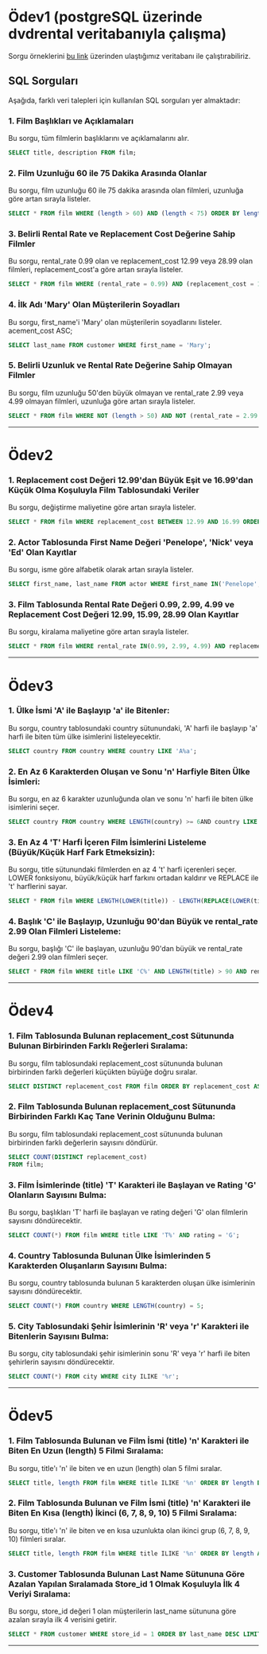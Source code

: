 # Ödev1 (postgreSQL üzerinde dvdrental veritabanıyla çalışma) 
Sorgu örneklerini [bu link](https://neon.tech/postgresql/postgresql-getting-started/postgresql-sample-database) üzerinden ulaştığımız veritabanı ile çalıştırabiliriz.

## SQL Sorguları

Aşağıda, farklı veri talepleri için kullanılan SQL sorguları yer almaktadır:

### 1. Film Başlıkları ve Açıklamaları
Bu sorgu, tüm filmlerin başlıklarını ve açıklamalarını alır.
 ```sql 
 SELECT title, description FROM film; 
 ```

### 2. Film Uzunluğu 60 ile 75 Dakika Arasında Olanlar
Bu sorgu, film uzunluğu 60 ile 75 dakika arasında olan filmleri, uzunluğa göre artan sırayla listeler.
 ```sql 
 SELECT * FROM film WHERE (length > 60) AND (length < 75) ORDER BY length ASC;
 ```

### 3. Belirli Rental Rate ve Replacement Cost Değerine Sahip Filmler
Bu sorgu, rental_rate 0.99 olan ve replacement_cost 12.99 veya 28.99 olan filmleri, replacement_cost'a göre artan sırayla listeler.
```sql
SELECT * FROM film WHERE (rental_rate = 0.99) AND (replacement_cost = 12.99) OR (replacement_cost = 28.99) ORDER BY replacement_cost ASC;
```

### 4. İlk Adı 'Mary' Olan Müşterilerin Soyadları
Bu sorgu, first_name'i 'Mary' olan müşterilerin soyadlarını listeler.
acement_cost ASC;
```sql
SELECT last_name FROM customer WHERE first_name = 'Mary';
```

### 5. Belirli Uzunluk ve Rental Rate Değerine Sahip Olmayan Filmler
Bu sorgu, film uzunluğu 50'den büyük olmayan ve rental_rate 2.99 veya 4.99 olmayan filmleri, uzunluğa göre artan sırayla listeler.
```sql
SELECT * FROM film WHERE NOT (length > 50) AND NOT (rental_rate = 2.99 OR rental_rate = 4.99) ORDER BY length ASC;
```

***
# Ödev2

### 1. Replacement cost Değeri 12.99'dan Büyük Eşit ve 16.99'dan Küçük Olma Koşuluyla Film Tablosundaki Veriler
Bu sorgu, değiştirme maliyetine göre artan sırayla listeler.
```sql
SELECT * FROM film WHERE replacement_cost BETWEEN 12.99 AND 16.99 ORDER BY replacement_cost ASC;
```

### 2. Actor Tablosunda First Name Değeri 'Penelope', 'Nick' veya 'Ed' Olan Kayıtlar
Bu sorgu, isme göre alfabetik olarak artan sırayla listeler.
```sql
SELECT first_name, last_name FROM actor WHERE first_name IN('Penelope', 'Nick', 'Ed') ORDER BY first_name ASC;
```

### 3. Film Tablosunda Rental Rate Değeri 0.99, 2.99, 4.99 ve Replacement Cost Değeri 12.99, 15.99, 28.99 Olan Kayıtlar
Bu sorgu, kiralama maliyetine göre artan sırayla listeler.
```sql
SELECT * FROM film WHERE rental_rate IN(0.99, 2.99, 4.99) AND replacement_cost IN(12.99, 15.99, 28.99) ORDER BY rental_rate ASC;
```
***

# Ödev3

### 1. Ülke İsmi 'A' ile Başlayıp 'a' ile Bitenler:
Bu sorgu, country tablosundaki country sütunundaki, 'A' harfi ile başlayıp 'a' harfi ile biten tüm ülke isimlerini listeleyecektir.
```sql
SELECT country FROM country WHERE country LIKE 'A%a';
```

### 2. En Az 6 Karakterden Oluşan ve Sonu 'n' Harfiyle Biten Ülke İsimleri:
Bu sorgu, en az 6 karakter uzunluğunda olan ve sonu 'n' harfi ile biten ülke isimlerini seçer.
```sql
SELECT country FROM country WHERE LENGTH(country) >= 6AND country LIKE '%n';
```

### 3. En Az 4 'T' Harfi İçeren Film İsimlerini Listeleme (Büyük/Küçük Harf Fark Etmeksizin):
Bu sorgu, title sütunundaki filmlerden en az 4 't' harfi içerenleri seçer. LOWER fonksiyonu, büyük/küçük harf farkını ortadan kaldırır ve REPLACE ile 't' harflerini sayar.
```sql
SELECT * FROM film WHERE LENGTH(LOWER(title)) - LENGTH(REPLACE(LOWER(title), 't', '')) >= 4;
```

### 4. Başlık 'C' ile Başlayıp, Uzunluğu 90'dan Büyük ve rental_rate 2.99 Olan Filmleri Listeleme:
Bu sorgu, başlığı 'C' ile başlayan, uzunluğu 90'dan büyük ve rental_rate değeri 2.99 olan filmleri seçer.
```sql
SELECT * FROM film WHERE title LIKE 'C%' AND LENGTH(title) > 90 AND rental_rate = 2.99;
```
***

# Ödev4

### 1. Film Tablosunda Bulunan replacement_cost Sütununda Bulunan Birbirinden Farklı Reğerleri Sıralama:
Bu sorgu, film tablosundaki replacement_cost sütununda bulunan birbirinden farklı değerleri küçükten büyüğe doğru sıralar. 
```sql
SELECT DISTINCT replacement_cost FROM film ORDER BY replacement_cost ASC;
```

### 2. Film Tablosunda Bulunan replacement_cost Sütununda Birbirinden Farklı Kaç Tane Verinin Olduğunu Bulma:
Bu sorgu, film tablosundaki replacement_cost sütununda bulunan birbirinden farklı değerlerin sayısını döndürür.
```sql
SELECT COUNT(DISTINCT replacement_cost) 
FROM film;
```

### 3. Film İsimlerinde (title) 'T' Karakteri ile Başlayan ve Rating 'G' Olanların Sayısını Bulma:
Bu sorgu, başlıkları 'T' harfi ile başlayan ve rating değeri 'G' olan filmlerin sayısını döndürecektir.
```sql
SELECT COUNT(*) FROM film WHERE title LIKE 'T%' AND rating = 'G';
```

### 4. Country Tablosunda Bulunan Ülke İsimlerinden 5 Karakterden Oluşanların Sayısını Bulma:
Bu sorgu, country tablosunda bulunan 5 karakterden oluşan ülke isimlerinin sayısını döndürecektir.
```sql
SELECT COUNT(*) FROM country WHERE LENGTH(country) = 5;
```

### 5. City Tablosundaki Şehir İsimlerinin 'R' veya 'r' Karakteri ile Bitenlerin Sayısını Bulma:
Bu sorgu, city tablosundaki şehir isimlerinin sonu 'R' veya 'r' harfi ile biten şehirlerin sayısını döndürecektir.
```sql
SELECT COUNT(*) FROM city WHERE city ILIKE '%r';
```
***

# Ödev5

### 1. Film Tablosunda Bulunan ve Film İsmi (title) 'n' Karakteri ile Biten En Uzun (length) 5 Filmi Sıralama:
Bu sorgu, title'ı 'n' ile biten ve en uzun (length) olan 5 filmi sıralar.
```sql
SELECT title, length FROM film WHERE title ILIKE '%n' ORDER BY length DESC LIMIT 5;
```

### 2. Film Tablosunda Bulunan ve Film İsmi (title) 'n' Karakteri ile Biten En Kısa (length) İkinci (6, 7, 8, 9, 10) 5 Filmi Sıralama:
Bu sorgu, title'ı 'n' ile biten ve en kısa uzunlukta olan ikinci grup (6, 7, 8, 9, 10) filmleri sıralar.
```sql
SELECT title, length FROM film WHERE title ILIKE '%n' ORDER BY length ASC LIMIT 5 OFFSET 5;
```

### 3. Customer Tablosunda Bulunan Last Name Sütununa Göre Azalan Yapılan Sıralamada Store_id 1 Olmak Koşuluyla İlk 4 Veriyi Sıralama:
Bu sorgu, store_id değeri 1 olan müşterilerin last_name sütununa göre azalan sırayla ilk 4 verisini getirir.
```sql
SELECT * FROM customer WHERE store_id = 1 ORDER BY last_name DESC LIMIT 4;
```
***